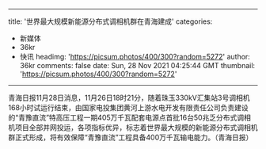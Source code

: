 
---
title: '世界最大规模新能源分布式调相机群在青海建成'
categories: 
 - 新媒体
 - 36kr
 - 快讯
headimg: 'https://picsum.photos/400/300?random=5272'
author: 36kr
comments: false
date: Sun, 28 Nov 2021 04:25:44 GMT
thumbnail: 'https://picsum.photos/400/300?random=5272'
---

<div>   
青海日报11月28日消息，11月26日18时21分，随着珠玉330kV汇集站3号调相机168小时试运行结束，由国家电投集团黄河上游水电开发有限责任公司负责建设的“青豫直流”特高压工程一期405万千瓦配套电源点首批16台50兆乏分布式调相机项目全部并网投运，各项指标优异，标志着世界最大规模的新能源分布式调相机群正式形成，将有效保障“青豫直流”工程具备400万千瓦输电能力。（青海日报）  
</div>
            